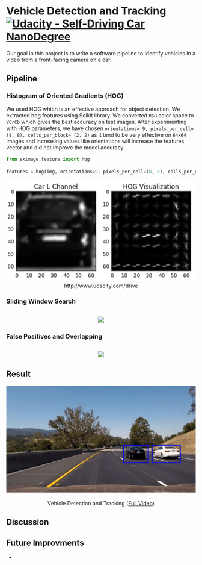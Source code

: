 # Vehicle Detection and Tracking [![Udacity - Self-Driving Car NanoDegree](https://s3.amazonaws.com/udacity-sdc/github/shield-carnd.svg)](http://www.udacity.com/drive)

Our goal in this project is to write a software pipeline to identify vehicles in a video from a front-facing camera on a car. 

## Pipeline

### Histogram of Oriented Gradients (HOG)
We used HOG which is an effective approach for object detection. We extracted hog features using Scikit library. We converted `RGB` color space to `YCrCb` which gives the best accuracy on test images. After experimenting with HOG parameters, we have chosen `orientations= 9, pixels_per_cell= (8, 8), cells_per_block= (2, 2)` as it tend to be very effective on `64x64` images and increasing values like orientations will increase the features vector and did not improve the model accuracy.
```python
from skimage.feature import hog

features = hog(img, orientations=9, pixels_per_cell=(8, 8), cells_per_block=(2, 2))
```
<p align="center">
  <img src="Media/car-and-hog.jpg"/>
  <br/>
  <a>http://www.udacity.com/drive</a>
</p>

### Sliding Window Search

```python

```
<p align="center">
  <img src="Media/pre_warp.png"/>
</p>

### False Positives and Overlapping

```python

```
<p align="center">
  <img src="Media/pre_warp.png"/>
</p>

## Result

<p align="center">
  <img src="Media/result.gif" alt="Vehicle Detection and Tracking"/>
  <br/><br/>
  Vehicle Detection and Tracking (<a target="_blank" href="https://youtu.be/TAdXKc_fqCE">Full Video</a>)
</p>

## Discussion


## Future Improvments
* 
